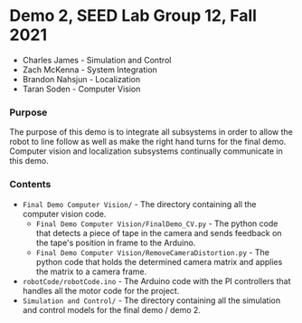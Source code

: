 # Demo 2, SEED Lab Group 12, Fall 2021
* Charles James - Simulation and Control
* Zach McKenna - System Integration
* Brandon Nahsjun - Localization
* Taran Soden - Computer Vision

### Purpose
The purpose of this demo is to integrate all subsystems in order to allow the robot to line follow as well as make the right hand turns for the final demo. Computer vision and localization subsystems continually communicate in this demo.  

### Contents
* `Final Demo Computer Vision/` - The directory containing all the computer vision code. 
  * `Final Demo Computer Vision/FinalDemo_CV.py` - The python code that detects a piece of tape in the camera and sends feedback on the tape's position in frame to the Arduino.
  * `Final Demo Computer Vision/RemoveCameraDistortion.py` - The python code that holds the determined camera matrix and applies the matrix to a camera frame.
* `robotCode/robotCode.ino` - The Arduino code with the PI controllers that handles all the motor code for the project.
* `Simulation and Control/` - The directory containing all the simulation and control models for the final demo / demo 2.
